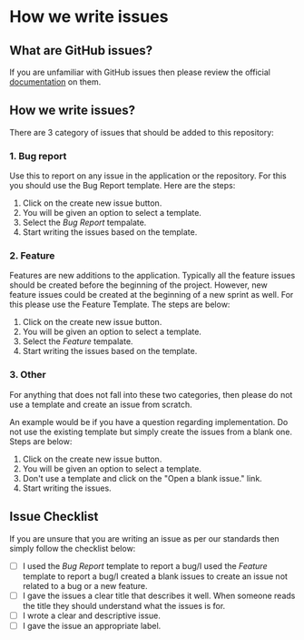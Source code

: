 # How we write issues

## What are GitHub issues?

If you are unfamiliar with GitHub issues then please review the official [documentation](https://docs.github.com/en/github/managing-your-work-on-github/about-issues) on them.

## How we write issues?

There are 3 category of issues that should be added to this repository:

### 1. Bug report

Use this to report on any issue in the application or the repository. For this you should use the Bug Report template. Here are the steps:

1. Click on the create new issue button.
2. You will be given an option to select a template.
3. Select the _Bug Report_ tempalate.
4. Start writing the issues based on the template.

### 2. Feature

Features are new additions to the application. Typically all the feature issues should be created before the beginning of the project. However, new feature issues could be created at the beginning of a new sprint as well. For this please use the Feature Template. The steps are below:

1. Click on the create new issue button.
2. You will be given an option to select a template.
3. Select the _Feature_ tempalate.
4. Start writing the issues based on the template.

### 3. Other

For anything that does not fall into these two categories, then please do not use a template and create an issue from scratch. 

An example would be if you have a question regarding implementation. Do not use the existing template but simply create the issues from a blank one. Steps are below:

1. Click on the create new issue button.
2. You will be given an option to select a template.
3. Don't use a template and click on the "Open a blank issue." link.
4. Start writing the issues.

## Issue Checklist

If you are unsure that you are writing an issue as per our standards then simply follow the checklist below:

- [ ] I used the _Bug Report_ template to report a bug/I used the _Feature_ template to report a bug/I created a blank issues to create an issue not related to a bug or a new feature.
- [ ] I gave the issues a clear title that describes it well. When someone reads the title they should understand what the issues is for.
- [ ] I wrote a clear and descriptive issue.
- [ ] I gave the issue an appropriate label.

